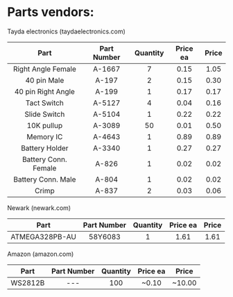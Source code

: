 # Parts vendors:

Tayda electronics (taydaelectronics.com)

| Part | Part Number | Quantity | Price ea | Price |
| :---: | :---: | :---: | :---: | :---: |
| Right Angle Female | A-1667 | 7 | 0.15 | 1.05 |
| 40 pin Male | A-197 | 2 | 0.15 | 0.30 |
| 40 pin Right Angle | A-199 | 1 | 0.17 | 0.17 |
| Tact Switch | A-5127 | 4 | 0.04 | 0.16 |
| Slide Switch | A-5104 | 1 | 0.22 | 0.22 |
| 10K pullup | A-3089 | 50 | 0.01 | 0.50 |
| Memory IC | A-4643 | 1 | 0.89 | 0.89 |
| Battery Holder | A-3340 | 1 | 0.27 | 0.27 |
| Battery Conn. Female | A-826 | 1 | 0.02 | 0.02 |
| Battery Conn. Male | A-804 | 1 | 0.02 | 0.02 |
| Crimp | A-837 | 2 | 0.03 | 0.06 |


Newark (newark.com)


| Part | Part Number | Quantity | Price ea | Price |
| :---: | :---: | :---: | :---: | :---: |
| ATMEGA328PB-AU | 58Y6083 | 1 | 1.61 | 1.61 |



Amazon (amazon.com)


| Part | Part Number | Quantity | Price ea | Price |
| :---: | :---: | :---: | :---: | :---: |
| WS2812B | --- | 100 | ~0.10 | ~10.00 |
